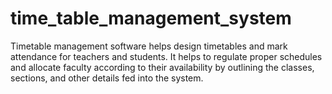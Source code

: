 # time_table_management_system
Timetable management software helps design timetables and mark attendance for teachers and students. It helps to regulate proper schedules and allocate faculty according to their availability by outlining the classes, sections, and other details fed into the system.
